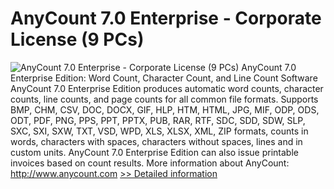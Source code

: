 # AnyCount 7.0 Enterprise - Corporate License (9 PCs)
![AnyCount 7.0 Enterprise - Corporate License (9 PCs)](https://mycommerce.akamaized.net/api/pimages/P300325385/BIG/300325385.GIF)
AnyCount 7.0 Enterprise Edition: Word Count, Character Count, and Line Count Software
AnyCount 7.0 Enterprise Edition produces automatic word counts, character counts, line counts, and page counts for all common file formats. Supports BMP, CHM, CSV, DOC, DOCX, GIF, HLP, HTM, HTML, JPG, MIF, ODP, ODS, ODT, PDF, PNG, PPS, PPT, PPTX, PUB, RAR, RTF, SDC, SDD, SDW, SLP, SXC, SXI, SXW, TXT, VSD, WPD, XLS, XLSX, XML, ZIP formats, counts in words, characters with spaces, characters without spaces, lines and in custom units.
AnyCount 7.0 Enterprise Edition can also issue printable invoices based on count results.
More information about AnyCount: http://www.anycount.com
[>> Detailed information](https://secure.shareit.com/shareit/product.html?productid=300325385&affiliateid=200057808)